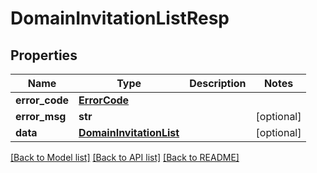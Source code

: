 # DomainInvitationListResp

## Properties
Name | Type | Description | Notes
------------ | ------------- | ------------- | -------------
**error_code** | [**ErrorCode**](ErrorCode.md) |  | 
**error_msg** | **str** |  | [optional] 
**data** | [**DomainInvitationList**](DomainInvitationList.md) |  | [optional] 

[[Back to Model list]](../README.md#documentation-for-models) [[Back to API list]](../README.md#documentation-for-api-endpoints) [[Back to README]](../README.md)

